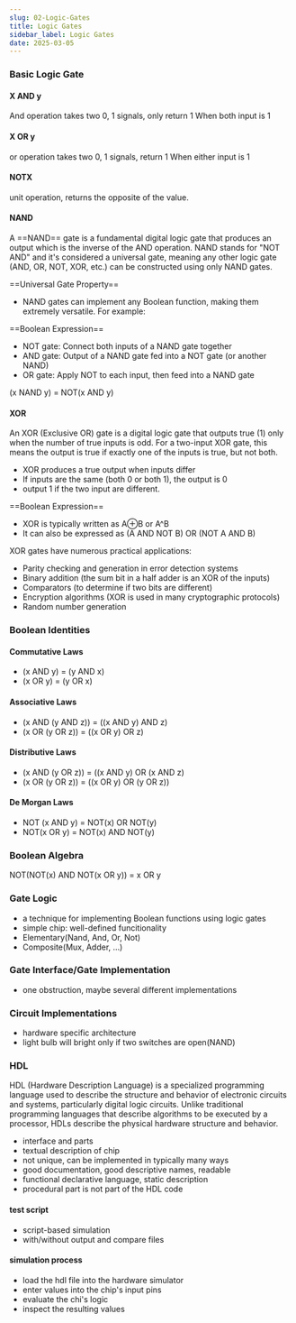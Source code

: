 ```yaml
---
slug: 02-Logic-Gates
title: Logic Gates
sidebar_label: Logic Gates
date: 2025-03-05
---
```


### Basic Logic Gate
#### X AND y
And operation takes two 0, 1 signals, only return 1 When both input is 1

#### X OR y
or operation takes two 0, 1 signals,  return 1 When either input is 1

#### NOTX
unit operation, returns the opposite of the value.
#### NAND 
A ==NAND== gate is a fundamental digital logic gate that produces an output which is the inverse of the AND operation. NAND stands for "NOT AND" and it's considered a universal gate, meaning any other logic gate (AND, OR, NOT, XOR, etc.) can be constructed using only NAND gates.


==Universal Gate Property== 
- NAND gates can implement any Boolean function, making them extremely versatile. For example:

==Boolean Expression== 
- NOT gate: Connect both inputs of a NAND gate together
- AND gate: Output of a NAND gate fed into a NOT gate (or another NAND)
- OR gate: Apply NOT to each input, then feed into a NAND gate

(x NAND y) = NOT(x AND y)

#### XOR 

An XOR (Exclusive OR) gate is a digital logic gate that outputs true (1) only when the number of true inputs is odd. For a two-input XOR gate, this means the output is true if exactly one of the inputs is true, but not both.

- XOR produces a true output when inputs differ
- If inputs are the same (both 0 or both 1), the output is 0
- output 1 if the two input are different.

==Boolean Expression== 
- XOR is typically written as A⊕B or A^B
- It can also be expressed as (A AND NOT B) OR (NOT A AND B)

XOR gates have numerous practical applications:

- Parity checking and generation in error detection systems
- Binary addition (the sum bit in a half adder is an XOR of the inputs)
- Comparators (to determine if two bits are different)
- Encryption algorithms (XOR is used in many cryptographic protocols)
- Random number generation

### Boolean Identities
#### Commutative Laws
- (x AND y) = (y AND x)
- (x OR y) = (y OR x)
#### Associative Laws
- (x AND (y AND z)) = ((x AND y) AND z)
- (x OR (y OR z)) = ((x OR y) OR z)
#### Distributive Laws
- (x AND (y OR z)) = ((x AND y) OR (x AND z)
- (x OR (y OR z)) = ((x OR y) OR (y OR z))
#### De Morgan Laws
- NOT (x AND y) = NOT(x) OR NOT(y)
- NOT(x OR y) = NOT(x) AND NOT(y)
### Boolean Algebra
NOT(NOT(x) AND NOT(x OR y)) = x OR y

### Gate Logic
- a technique for implementing Boolean functions using logic gates
- simple chip: well-defined funcitionality
- Elementary(Nand, And, Or, Not)
- Composite(Mux, Adder, ...)

### Gate Interface/Gate Implementation
- one obstruction, maybe several different implementations

### Circuit Implementations
- hardware specific architecture
- light bulb will bright only if two switches are open(NAND)

### HDL

HDL (Hardware Description Language) is a specialized programming language used to describe the structure and behavior of electronic circuits and systems, particularly digital logic circuits. Unlike traditional programming languages that describe algorithms to be executed by a processor, HDLs describe the physical hardware structure and behavior.

- interface and parts
- textual description  of chip
- not unique, can be implemented in typically many ways
- good documentation, good descriptive names, readable
- functional declarative language, static description
- procedural  part is not part of the HDL code

#### test script
- script-based simulation
- with/without output and compare files

#### simulation process
- load the hdl file into the hardware simulator
- enter values into the chip's input pins
- evaluate the chi's logic
- inspect the resulting values


